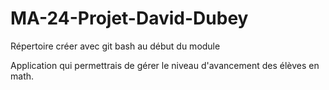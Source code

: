# MA-24-Projet-David-Dubey
Répertoire créer avec git bash au début du module

Application qui permettrais de gérer le niveau d'avancement des élèves en math.